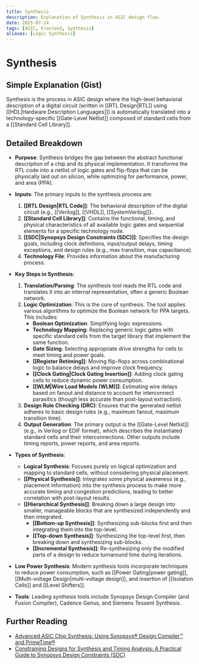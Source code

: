 ```yaml
---
title: Synthesis
description: Explanation of Synthesis in ASIC design flow.
date: 2025-07-24
tags: [ASIC, Frontend, Synthesis]
aliases: [Logic Synthesis]
---
```


# Synthesis

## Simple Explanation (Gist)
Synthesis is the process in ASIC design where the high-level behavioral description of a digital circuit (written in [[RTL Design|RTL]] using [[HDL|Hardware Description Languages]]) is automatically translated into a technology-specific [[Gate-Level Netlist]] composed of standard cells from a [[Standard Cell Library]].

## Detailed Breakdown

*   **Purpose**: Synthesis bridges the gap between the abstract functional description of a chip and its physical implementation. It transforms the RTL code into a netlist of logic gates and flip-flops that can be physically laid out on silicon, while optimizing for performance, power, and area (PPA).

*   **Inputs**: The primary inputs to the synthesis process are:
    1.  **[[RTL Design|RTL Code]]**: The behavioral description of the digital circuit (e.g., [[Verilog]], [[VHDL]], [[SystemVerilog]]).
    2.  **[[Standard Cell Library]]**: Contains the functional, timing, and physical characteristics of all available logic gates and sequential elements for a specific technology node.
    3.  **[[SDC|Synopsys Design Constraints (SDC)]]**: Specifies the design goals, including clock definitions, input/output delays, timing exceptions, and design rules (e.g., max transition, max capacitance).
    4.  **Technology File**: Provides information about the manufacturing process.

*   **Key Steps in Synthesis**:
    1.  **Translation/Parsing**: The synthesis tool reads the RTL code and translates it into an internal representation, often a generic Boolean network.
    2.  **Logic Optimization**: This is the core of synthesis. The tool applies various algorithms to optimize the Boolean network for PPA targets. This includes:
        *   **Boolean Optimization**: Simplifying logic expressions.
        *   **Technology Mapping**: Replacing generic logic gates with specific standard cells from the target library that implement the same function.
        *   **Gate Sizing**: Selecting appropriate drive strengths for cells to meet timing and power goals.
        *   **[[Register Retiming]]**: Moving flip-flops across combinational logic to balance delays and improve clock frequency.
        *   **[[Clock Gating|Clock Gating Insertion]]**: Adding clock gating cells to reduce dynamic power consumption.
        *   **[[WLM|Wire Load Models (WLM)]]**: Estimating wire delays based on fanout and distance to account for interconnect parasitics (though less accurate than post-layout extraction).
    3.  **Design Rule Checking (DRC)**: Ensures that the generated netlist adheres to basic design rules (e.g., maximum fanout, maximum transition time).
    4.  **Output Generation**: The primary output is the [[Gate-Level Netlist]] (e.g., in Verilog or EDIF format), which describes the instantiated standard cells and their interconnections. Other outputs include timing reports, power reports, and area reports.

*   **Types of Synthesis**:
    *   **Logical Synthesis**: Focuses purely on logical optimization and mapping to standard cells, without considering physical placement.
    *   **[[Physical Synthesis]]**: Integrates some physical awareness (e.g., placement information) into the synthesis process to make more accurate timing and congestion predictions, leading to better correlation with post-layout results.
    *   **[[Hierarchical Synthesis]]**: Breaking down a large design into smaller, manageable blocks that are synthesized independently and then integrated.
        *   **[[Bottom-up Synthesis]]**: Synthesizing sub-blocks first and then integrating them into the top-level.
        *   **[[Top-down Synthesis]]**: Synthesizing the top-level first, then breaking down and synthesizing sub-blocks.
        *   **[[Incremental Synthesis]]**: Re-synthesizing only the modified parts of a design to reduce turnaround time during iterations.

*   **Low Power Synthesis**: Modern synthesis tools incorporate techniques to reduce power consumption, such as [[Power Gating|power gating]], [[Multi-voltage Design|multi-voltage design]], and insertion of [[Isolation Cells]] and [[Level Shifters]].

*   **Tools**: Leading synthesis tools include Synopsys Design Compiler (and Fusion Compiler), Cadence Genus, and Siemens Tessent Synthesis.

## Further Reading

*   [Advanced ASIC Chip Synthesis: Using Synopsys® Design Compiler™ and PrimeTime®](https://www.amazon.com/Advanced-ASIC-Chip-Synthesis-Compiler/dp/0387719257)
*   [Constraining Designs for Synthesis and Timing Analysis: A Practical Guide to Synopsys Design Constraints (SDC)](https://www.amazon.com/Constraining-Designs-Synthesis-Timing-Analysis/dp/1461404990)